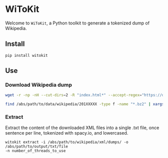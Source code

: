 # WiToKit
Welcome to `WiToKit`, a Python toolkit to generate a tokenized dump of Wikipedia.

## Install

```
pip install witokit
```

## Use

### Download Wikipedia dump

```bash
wget -r -np -nH --cut-dirs=2 -R "index.html*" --accept-regex="https://dumps.wikimedia.org/enwiki/latest/enwiki-latest-pages-articles[0-9]+.xml.*bz2\$" https://dumps.wikimedia.org/enwiki/latest/
```

```bash
find /abs/path/to/data/wikipedia/201XXXXX -type f -name "*.bz2" | xargs -n1 -I file pbzip2 -p55 -d file
```

### Extract
Extract the content of the downloaded XML files into a single .txt file,
once sentence per line, tokenized with spacy.io, and lowercased.

```
witokit extract -i /abs/path/to/wikipedia/xml/dumps/ -o /abs/path/to/output/txt/file
-n number_of_threads_to_use
```
